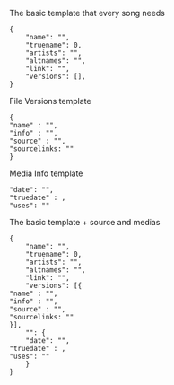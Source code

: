 The basic template that every song needs

```
{
    "name": "",
    "truename": 0,
    "artists": "",
    "altnames": "",
    "link": "",
    "versions": [],
}
```

File Versions template

```
{
"name" : "",
"info" : "",
"source" : "",
"sourcelinks: ""
}
```

Media Info template

```
"date": "",
"truedate" : ,
"uses": ""
```

The basic template + source and medias
```
{
    "name": "",
    "truename": 0,
    "artists": "",
    "altnames": "",
    "link": "",
    "versions": [{
"name" : "",
"info" : "",
"source" : "",
"sourcelinks: ""
}],
    "": {
    "date": "",
"truedate" : ,
"uses": ""
    }
}
```
